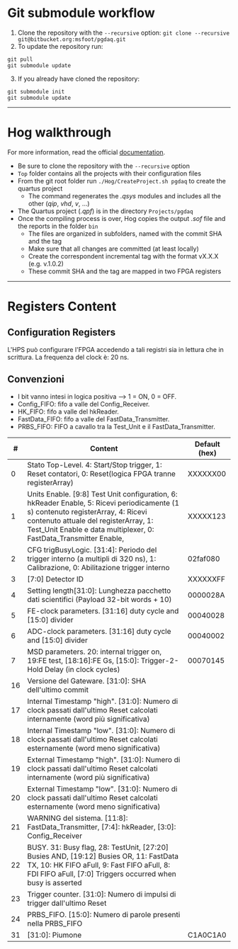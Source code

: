 # Git submodule workflow
1. Clone the repository with the `--recursive` option:
  `git clone --recursive git@bitbucket.org:msfoot/pgdaq.git`
2. To update the repository run:
  ```
  git pull
  git submodule update
  ```
3. If you already have cloned the repository:
  ```
  git submodule init
  git submodule update
  ```
***
# Hog walkthrough
For more information, read the official [documentation](https://hog.readthedocs.io).

- Be sure to clone the repository with the `--recursive` option
- `Top` folder contains all the projects with their configuration files
- From the git root folder run `./Hog/CreateProject.sh pgdaq` to create the quartus project
  + The command regenerates the _.qsys_ modules and includes all the other (_qip_, _vhd_, _v_, ...)
- The Quartus project (_.qpf_) is in the directory `Projects/pgdaq`
- Once the compiling process is over, Hog copies the output _.sof_ file and the reports in the folder `bin`
  + The files are organized in subfolders, named with the commit SHA and the tag
  + Make sure that all changes are committed (at least locally)
  + Create the correspondent incremental tag with the format vX.X.X (e.g. v.1.0.2)
  + These commit SHA and the tag are mapped in two FPGA registers


***
# Registers Content
## Configuration Registers
L'HPS può configurare l'FPGA accedendo a tali registri sia in lettura che in scrittura. La frequenza del clock è: 20 ns.
## Convenzioni
- I bit vanno intesi in logica positiva --> 1 = ON, 0 = OFF.
- Config_FIFO: fifo a valle del Config_Receiver.
- HK_FIFO: fifo a valle del hkReader.
- FastData_FIFO: fifo a valle del FastData_Transmitter.
- PRBS_FIFO: FIFO a cavallo tra la Test_Unit e il FastData_Transmitter.

|  # | Content | Default (hex) |
| -- | ------- | ------- |
| 0  | Stato Top-Level. 4: Start/Stop trigger, 1: Reset contatori, 0: Reset(logica FPGA tranne registerArray) | XXXXXX00 |
| 1  | Units Enable. [9:8] Test Unit configuration, 6: hkReader Enable, 5: Ricevi periodicamente (1 s) contenuto registerArray, 4: Ricevi contenuto attuale del registerArray, 1: Test_Unit Enable e data multiplexer, 0: FastData_Transmitter Enable,  | XXXXX123 |
| 2  | CFG trigBusyLogic. [31:4]: Periodo del trigger interno (a multipli di 320 ns), 1: Calibrazione, 0: Abilitazione trigger interno | 02faf080 |
| 3  | [7:0] Detector ID | XXXXXXFF |
| 4  | Setting length[31:0]: Lunghezza pacchetto dati scientifici (Payload 32-bit words + 10) | 0000028A |
| 5  | FE-clock  parameters. [31:16] duty cycle and [15:0] divider | 00040028 |
| 6  | ADC-clock parameters. [31:16] duty cycle and [15:0] divider | 00040002 |
| 7  | MSD parameters. 20: internal trigger on, 19:FE test, [18:16]:FE Gs, [15:0]: Trigger-2-Hold Delay (in clock cycles) | 00070145 |
| 16  | Versione del Gateware. [31:0]: SHA dell'ultimo commit |  |
| 17  | Internal Timestamp "high". [31:0]: Numero di clock passati dall'ultimo Reset calcolati internamente (word più significativa) |  |
| 18  | Internal Timestamp "low". [31:0]: Numero di clock passati dall'ultimo Reset calcolati esternamente (word meno significativa) |  |
| 19  | External Timestamp "high". [31:0]: Numero di clock passati dall'ultimo Reset calcolati internamente (word più significativa) |  |
| 20  | External Timestamp "low". [31:0]: Numero di clock passati dall'ultimo Reset calcolati esternamente (word meno significativa) |  |
| 21  | WARNING del sistema. [11:8]: FastData_Transmitter, [7:4]: hkReader, [3:0]: Config_Receiver |  |
| 22  | BUSY. 31: Busy flag, 28: TestUnit, [27:20] Busies AND, [19:12] Busies OR, 11: FastData TX, 10: HK FIFO aFull, 9: Fast FIFO aFull, 8: FDI FIFO aFull, [7:0] Triggers occurred when busy is asserted |  |
| 23  | Trigger counter. [31:0]: Numero di impulsi di trigger dall'ultimo Reset |  |
| 24  | PRBS_FIFO. [15:0]: Numero di parole presenti nella PRBS_FIFO |  |
| 31  | [31:0]: Piumone | C1A0C1A0 |

